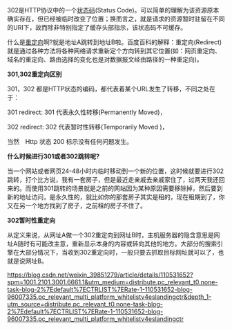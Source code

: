 

302是HTTP协议中的一个[状态码](https://so.csdn.net/so/search?q=状态码&spm=1001.2101.3001.7020)(Status Code)。可以简单的理解为该资源原本确实存在，但已经被临时改变了位置；换而言之，就是请求的资源暂时驻留在不同的URI下，故而除非特别指定了缓存头部指示，该状态码不可缓存。

什么是[重定向](https://so.csdn.net/so/search?q=重定向&spm=1001.2101.3001.7020)啊?就是地址A跳转到地址B啦。百度百科的解释：重定向(Redirect)就是通过各种方法将各种网络请求重新定个方向转到其它位置(如：网页重定向、域名的重定向、路由选择的变化也是对数据报文经由路径的一种重定向)。

**301,302重定向区别**

301，302 都是HTTP状态的编码，都代表着某个URL发生了转移，不同之处在于：

301 redirect: 301 代表永久性转移(Permanently Moved)，

302 redirect: 302 代表暂时性转移(Temporarily Moved )，

当然　Http 状态 200 标示没有任何问题发生。

**什么时候进行301或者302跳转呢?**

当一个网站或者网页24-48小时内临时移动到一个新的位置，这时候就要进行302跳转，打个比方说，我有一套房子，但是最近走亲戚去亲戚家住了，过两天我还回来的。而使用301跳转的场景就是之前的网站因为某种原因需要移除掉，然后要到新的地址访问，是永久性的，就比如你的那套房子其实是租的，现在租期到了，你又在另一个地方找到了房子，之前租的房子不住了。

**302暂时性重定向**

从定义来说，从网址A做一个302重定向到网址B时，主机服务器的隐含意思是网址A随时有可能改主意，重新显示本身的内容或转向其他的地方。大部分的搜索引擎在大部分情况下，当收到302重定向时，一般只要去抓取目标网址就可以了，也就是说网址B。

https://blog.csdn.net/weixin_39851279/article/details/110531652?spm=1001.2101.3001.6661.1&utm_medium=distribute.pc_relevant_t0.none-task-blog-2%7Edefault%7ECTRLIST%7ERate-1-110531652-blog-96007335.pc_relevant_multi_platform_whitelistv4eslandingctr&depth_1-utm_source=distribute.pc_relevant_t0.none-task-blog-2%7Edefault%7ECTRLIST%7ERate-1-110531652-blog-96007335.pc_relevant_multi_platform_whitelistv4eslandingctr